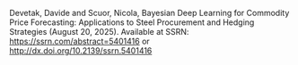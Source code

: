 Devetak, Davide and Scuor, Nicola, Bayesian Deep Learning for Commodity Price Forecasting: Applications to Steel Procurement and Hedging Strategies (August 20, 2025). Available at SSRN: https://ssrn.com/abstract=5401416 or http://dx.doi.org/10.2139/ssrn.5401416

